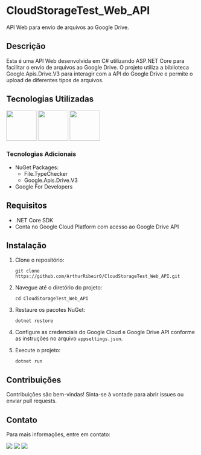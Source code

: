 # CloudStorageTest_Web_API

API Web para envio de arquivos ao Google Drive.

## Descrição

Esta é uma API Web desenvolvida em C# utilizando ASP.NET Core para facilitar o envio de arquivos ao Google Drive. O projeto utiliza a biblioteca Google.Apis.Drive.V3 para interagir com a API do Google Drive e permite o upload de diferentes tipos de arquivos.

## Tecnologias Utilizadas

<div>
  
  <img loading="lazy" src="https://cdn.jsdelivr.net/gh/devicons/devicon@latest/icons/csharp/csharp-original.svg" width="80" height="80"/>
  <img loading="lazy" src="https://cdn.jsdelivr.net/gh/devicons/devicon@latest/icons/dotnetcore/dotnetcore-original.svg" width="80" height="80"/>
  <img loading="lazy" src="https://cdn.jsdelivr.net/gh/devicons/devicon@latest/icons/googlecloud/googlecloud-original.svg" width="80" height="80"/>
         
</div>

### Tecnologias Adicionais

- NuGet Packages:
  - File.TypeChecker
  - Google.Apis.Drive.V3
- Google For Developers

## Requisitos

- .NET Core SDK
- Conta no Google Cloud Platform com acesso ao Google Drive API

## Instalação

1. Clone o repositório:

   ```
   git clone https://github.com/ArthurRibeir0/CloudStorageTest_Web_API.git
   ```

2. Navegue até o diretório do projeto:

   ```
   cd CloudStorageTest_Web_API
   ```

3. Restaure os pacotes NuGet:

   ```
   dotnet restore
   ```

4. Configure as credenciais do Google Cloud e Google Drive API conforme as instruções no arquivo `appsettings.json`.

5. Execute o projeto:

   ```
   dotnet run
   ```

## Contribuições

Contribuições são bem-vindas! Sinta-se à vontade para abrir issues ou enviar pull requests.

## Contato

Para mais informações, entre em contato:

<div>
  <a href="https://www.instagram.com/arthurr2415" target="_blank"><img loading="lazy" src="https://img.shields.io/badge/-Instagram-%23E4405F?style=for-the-badge&logo=instagram&logoColor=white" target="_blank"></a>
  <a href = "mailto:dev.arthur15@gmail.com"><img loading="lazy" src="https://img.shields.io/badge/Gmail-D14836?style=for-the-badge&logo=gmail&logoColor=white" target="_blank"></a>
  <a href="https://www.linkedin.com/in/arthur-ribeiro-peixoto-3b0096232/" target="_blank"><img loading="lazy" src="https://img.shields.io/badge/-LinkedIn-%230077B5?style=for-the-badge&logo=linkedin&logoColor=white" target="_blank"></a>   
</div>
